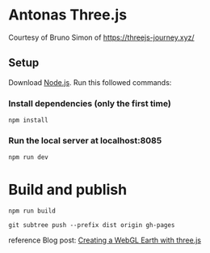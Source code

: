 # Antonas Three.js
Courtesy of Bruno Simon of https://threejs-journey.xyz/

## Setup
Download [Node.js](https://nodejs.org/en/download/).
Run this followed commands:

### Install dependencies (only the first time)
```
npm install
```

### Run the local server at localhost:8085

```
npm run dev
```

# Build and publish
```
npm run build

git subtree push --prefix dist origin gh-pages
```
reference
Blog post: <a href="http://blog.thematicmapping.org/2013/09/creating-webgl-earth-with-threejs.html">Creating a WebGL Earth with three.js</a>
